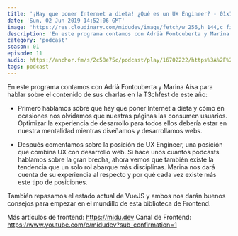 ```yaml
---
title: '¡Hay que poner Internet a dieta! ¿Qué es un UX Engineer? - 01x11'
date: 'Sun, 02 Jun 2019 14:52:06 GMT'
image: 'https://res.cloudinary.com/midudev/image/fetch/w_256,h_144,c_fill,f_auto/https://d3t3ozftmdmh3i.cloudfront.net/staging/podcast_uploaded_episode/7340239/a9dfe995c88857d4.jpeg'
description: 'En este programa contamos con Adrià Fontcuberta y Marina Aísa para hablar sobre el contenido de sus charlas en la T3chfest de este año:'
category: 'podcast'
season: 01
episode: 11
audio: https://anchor.fm/s/2c58e75c/podcast/play/16702222/https%3A%2F%2Fd3ctxlq1ktw2nl.cloudfront.net%2Fstaging%2F2020-6-17%2F90903089-44100-2-6fcaa11634f99351.mp3
tags: podcast
---
```


En este programa contamos con Adrià Fontcuberta y Marina Aísa para hablar sobre el contenido de sus charlas en la T3chfest de este año:

- Primero hablamos sobre que hay que poner Internet a dieta y cómo en ocasiones nos olvidamos que nuestras páginas las consumen usuarios. Optimizar la experiencia de desarrollo para todos ellos debería estar en nuestra mentalidad mientras diseñamos y desarrollamos webs.

- Después comentamos sobre la posición de UX Engineer, una posición que combina UX con desarrollo web. Si hace unos cuantos podcasts hablamos sobre la gran brecha, ahora vemos que también existe la tendencia que un solo rol abarque más disciplinas. Marina nos dará cuenta de su experiencia al respecto y por qué cada vez existe más este tipo de posiciones.

También repasamos el estado actual de VueJS y ambos nos darán buenos consejos para empezar en el mundillo de esta biblioteca de Frontend.

Más artículos de frontend: https://midu.dev
Canal de Frontend: https://www.youtube.com/c/midudev?sub_confirmation=1

